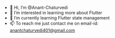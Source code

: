 - 👋 Hi, I’m @Anant-Chaturvedi
- 👀 I’m interested in learning more about Flutter
- 🌱 I’m currently learning Flutter state management
- 📫 To reach me just contact me on email-id: anantchaturvedi401@gmail.com

<!---
Anant-Chaturvedi/Anant-Chaturvedi is a ✨ special ✨ repository because its `README.md` (this file) appears on your GitHub profile.
You can click the Preview link to take a look at your changes.
--->
